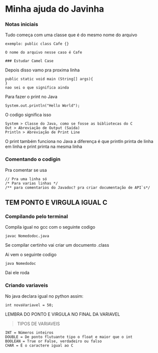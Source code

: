 # Minha ajuda do Javinha

### Notas iniciais
Tudo começa com uma classe que é do mesmo nome do arquivo

    exemplo: public class Cafe {}

    O nome do arquivo nesse caso é Cafe

    ### Estudar Camel Case

Depois disso vamo pra proxima linha 

    public static void main (String[] args){
    }
    nao sei o que significa ainda

Para fazer o print no Java

    System.out.println("Hello World");

O codigo significa isso

    System > Classe do Java, como se fosse as bibliotecas do C
    Out > Abreviação de Output (Saída)
    Println > Abreviação de Print Line

O print também funciona no Java a diferença é que println printa de linha em linha e print printa na mesma linha

### Comentando o codigin
Pra comentar se usa

    // Pra uma linha só
    /* Para varias linhas */
    /** para comentarios do Javadoc? pra criar documentação de API`s*/

## TEM PONTO E VIRGULA IGUAL C

### Compilando pelo terminal

Compila igual no gcc com o seguinte codigo

    javac Nomedodoc.java

Se compilar certinho vai criar um documento .class

Ai vem o seguinte codigo 
    
    java Nomedodoc

Dai ele roda

### Criando variaveis

No java declara igual no python assim:

    int novaVariavel = 50;

LEMBRA DO PONTO E VIRGULA NO FINAL DA VARIAVEL

>TIPOS DE VARIAVEIS

    INT = Números inteiros
    DOUBLE = De ponto flutuante tipo o float e maior que o int
    BOOLEAN = True or False, verdadeiro ou falso
    CHAR = É o caractere igual ao C 
